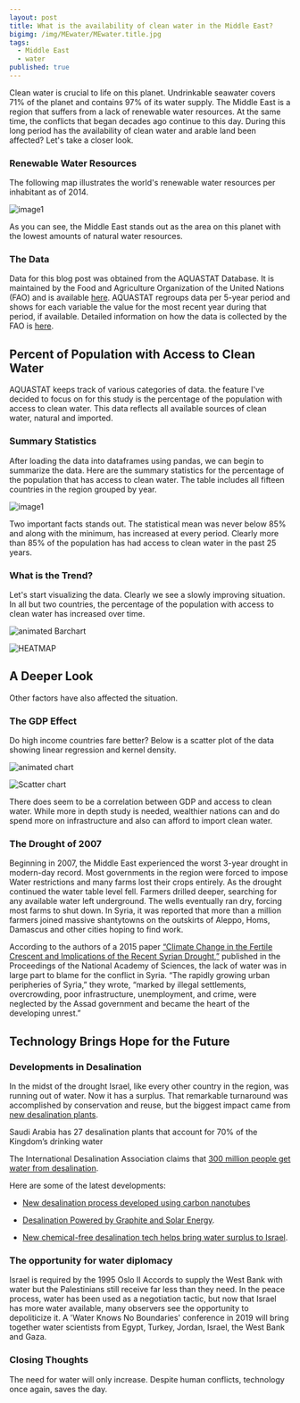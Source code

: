 ```yaml
---
layout: post
title: What is the availability of clean water in the Middle East?
bigimg: /img/MEwater/MEwater.title.jpg
tags:
  - Middle East
  - water
published: true
---
```

Clean water is crucial to life on this planet.   Undrinkable seawater covers 71% of the planet and contains 97% of its water supply. The Middle East is a region that suffers from a lack of renewable water resources. At the same time, the conflicts that began decades ago continue to this day. During this long period has the availability of clean water and arable land been affected? Let's take a closer look.
### Renewable Water Resources
The following map illustrates the world's renewable water resources per inhabitant as of 2014.

![image1](https://github.com/ed-chin-git/ed-chin-git.github.io/raw/master/img/MEwater/FAO%20Renewable%20Water%20Resources%20MAP.JPG)

As you can see, the Middle East stands out as the area on this planet with the lowest amounts of natural water resources.

### The Data
Data for this blog post was obtained from the AQUASTAT Database. It is maintained by the  Food and Agriculture Organization of the United Nations (FAO) and is available [here](http://www.fao.org/nr/water/aquastat/data/query/index.html?lang=en).  AQUASTAT regroups data per 5-year period and shows for each variable the value for the most recent year during that period, if available. Detailed information on how the data is collected by the FAO is [here](http://www.fao.org/nr/water/aquastat/sets/index.stm). 

## Percent of Population with Access to Clean Water
AQUASTAT keeps track of various categories of data.  the feature I've decided to focus on for this study is the percentage of the population with access to clean water.  This data reflects all available sources of clean water, natural and imported.
### Summary Statistics
After loading the data into dataframes using pandas, we can begin to summarize the data. Here are the summary statistics for the percentage of the population that has access to clean water. The table includes all fifteen countries in the region grouped by year.

![image1](https://github.com/ed-chin-git/ed-chin-git.github.io/raw/master/img/MEwater/SummaryStats.water.JPG)

Two important facts stands out.
The statistical mean was never below 85% and along with the minimum, has increased at every period.
Clearly more than 85% of the population has had access to clean water in the past 25 years.

### What is the Trend?
Let's start visualizing the data.  Clearly we see a slowly improving situation.  In all but two countries, the percentage of the population with access to clean water has increased over time.

![animated Barchart](https://github.com/ed-chin-git/ed-chin-git.github.io/raw/master/img/MEwater/animated.Bar.gif)

![HEATMAP](https://github.com/ed-chin-git/ed-chin-git.github.io/raw/master/img/MEwater/heatmap.water.png)

## A Deeper Look
Other factors have also affected the situation.

### The GDP Effect
Do high income countries fare better? Below is a scatter plot of the data showing linear regression and kernel density.

![animated chart](https://github.com/ed-chin-git/ed-chin-git.github.io/raw/master/img/MEwater/animated.RELPLOT.gif)

![Scatter chart](https://github.com/ed-chin-git/ed-chin-git.github.io/raw/master/img/MEwater/relplot.scatter.png)

There does seem to be a correlation between GDP and access to clean water. While more in depth study is needed, wealthier nations can and do spend more on infrastructure and also can afford to import clean water. 

### The Drought of 2007
Beginning in 2007, the Middle East experienced the worst 3-year drought in modern-day record.  Most governments in the region were forced to impose Water restrictions and many farms lost their crops entirely.  As the drought continued the water table level fell. Farmers drilled deeper, searching for any available water left underground. The wells eventually ran dry, forcing most farms to shut down. In Syria, it was reported that more than a million farmers joined massive shantytowns on the outskirts of Aleppo, Homs, Damascus and other cities hoping to find work.

According to the authors of a 2015 paper [“Climate Change in the Fertile Crescent and Implications of the Recent Syrian Drought,”](http://www.pnas.org/content/112/11/3241.abstract) published in the Proceedings of the National Academy of Sciences, the lack of water was in large part to blame for the conflict in Syria. “The rapidly growing urban peripheries of Syria,” they wrote, “marked by illegal settlements, overcrowding, poor infrastructure, unemployment, and crime, were neglected by the Assad government and became the heart of the developing unrest.”

## Technology Brings Hope for the Future
### Developments in Desalination
In the midst of the drought Israel, like every other country in the region, was running out of water. Now it has a surplus. That remarkable turnaround was accomplished by conservation and reuse, but the biggest impact came from [new desalination plants](https://www.scientificamerican.com/article/israel-proves-the-desalination-era-is-here/).

Saudi Arabia has 27 desalination plants that account for 70% of the Kingdom’s drinking water

The International Desalination Association claims that [300 million people get water from desalination](https://ensia.com/features/can-saltwater-quench-our-growing-thirst/). 

Here are some of the latest developments:

- [New desalination process developed using carbon nanotubes](https://www.sciencedaily.com/releases/2011/03/110314140632.htm)

- [Desalination Powered by Graphite and Solar Energy](https://www.industrytap.com/major-breakthrough-desalination-powered-graphite-solar-energy/22881).

- [New chemical-free desalination tech helps bring water surplus to Israel](https://inhabitat.com/new-chemical-free-desalination-tech-helps-bring-water-surplus-to-israel/).

### The opportunity for water diplomacy
Israel is required by the 1995 Oslo II Accords to supply the West Bank with water but the Palestinians still receive far less than they need.  In the peace process, water has been used as a negotiation tactic, but now that Israel has more water available, many observers see the opportunity to depoliticize it. A 'Water Knows No Boundaries' conference in 2019 will bring together water scientists from Egypt, Turkey, Jordan, Israel, the West Bank and Gaza. 

### Closing Thoughts

The need for water will only increase.  Despite human conflicts, technology once again, saves the day.
